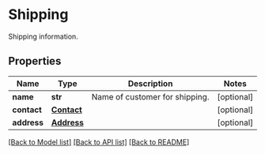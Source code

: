 # Shipping

Shipping information.
## Properties
Name | Type | Description | Notes
------------ | ------------- | ------------- | -------------
**name** | **str** | Name of customer for shipping. | [optional] 
**contact** | [**Contact**](Contact.md) |  | [optional] 
**address** | [**Address**](Address.md) |  | [optional] 

[[Back to Model list]](../README.md#documentation-for-models) [[Back to API list]](../README.md#documentation-for-api-endpoints) [[Back to README]](../README.md)


